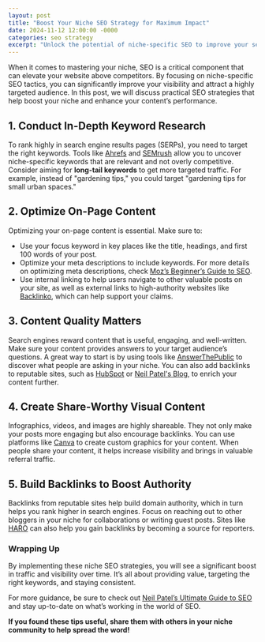 ```yaml
---
layout: post
title: "Boost Your Niche SEO Strategy for Maximum Impact"
date: 2024-11-12 12:00:00 -0000
categories: seo strategy
excerpt: "Unlock the potential of niche-specific SEO to improve your search rankings and drive more targeted traffic."
---
```


When it comes to mastering your niche, SEO is a critical component that can elevate your website above competitors. By focusing on niche-specific SEO tactics, you can significantly improve your visibility and attract a highly targeted audience. In this post, we will discuss practical SEO strategies that help boost your niche and enhance your content’s performance.

## 1. Conduct In-Depth Keyword Research
To rank highly in search engine results pages (SERPs), you need to target the right keywords. Tools like [Ahrefs](https://ahrefs.com) and [SEMrush](https://semrush.com) allow you to uncover niche-specific keywords that are relevant and not overly competitive. Consider aiming for **long-tail keywords** to get more targeted traffic. For example, instead of "gardening tips," you could target "gardening tips for small urban spaces."

## 2. Optimize On-Page Content
Optimizing your on-page content is essential. Make sure to:
- Use your focus keyword in key places like the title, headings, and first 100 words of your post.
- Optimize your meta descriptions to include keywords. For more details on optimizing meta descriptions, check [Moz’s Beginner’s Guide to SEO](https://moz.com/beginners-guide-to-seo/meta-description).
- Use internal linking to help users navigate to other valuable posts on your site, as well as external links to high-authority websites like [Backlinko](https://backlinko.com), which can help support your claims.

## 3. Content Quality Matters
Search engines reward content that is useful, engaging, and well-written. Make sure your content provides answers to your target audience’s questions. A great way to start is by using tools like [AnswerThePublic](https://answerthepublic.com) to discover what people are asking in your niche. You can also add backlinks to reputable sites, such as [HubSpot](https://blog.hubspot.com/marketing) or [Neil Patel's Blog](https://neilpatel.com/blog), to enrich your content further.

## 4. Create Share-Worthy Visual Content
Infographics, videos, and images are highly shareable. They not only make your posts more engaging but also encourage backlinks. You can use platforms like [Canva](https://canva.com) to create custom graphics for your content. When people share your content, it helps increase visibility and brings in valuable referral traffic.

## 5. Build Backlinks to Boost Authority
Backlinks from reputable sites help build domain authority, which in turn helps you rank higher in search engines. Focus on reaching out to other bloggers in your niche for collaborations or writing guest posts. Sites like [HARO](https://www.helpareporter.com) can also help you gain backlinks by becoming a source for reporters.

### Wrapping Up
By implementing these niche SEO strategies, you will see a significant boost in traffic and visibility over time. It’s all about providing value, targeting the right keywords, and staying consistent.

For more guidance, be sure to check out [Neil Patel’s Ultimate Guide to SEO](https://neilpatel.com/what-is-seo/) and stay up-to-date on what’s working in the world of SEO.

**If you found these tips useful, share them with others in your niche community to help spread the word!**

